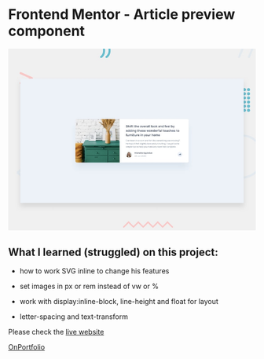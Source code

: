 # Frontend Mentor - Article preview component

![Design preview for the Article preview component coding challenge](desktop-preview.jpg)

## What I learned (struggled) on this project:

* how to work SVG inline to change his features

* set images in px or rem instead of vw or %

* work with display:inline-block, line-height and float for layout

* letter-spacing and text-transform

Please check the [live website](https://article-preview-component-zeta.vercel.app/)

[OnPortfolio](https://front-end-portfolio.vercel.app/)